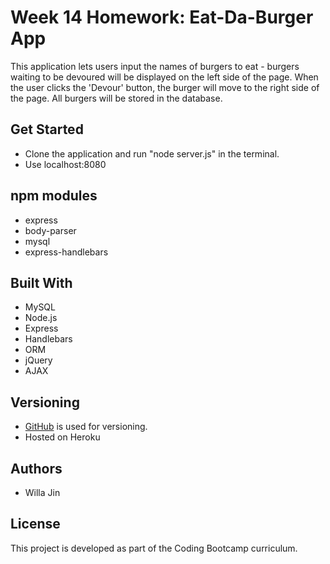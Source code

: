 # Week 14 Homework: Eat-Da-Burger App
This application lets users input the names of burgers to eat - burgers waiting to be devoured will be displayed on the left side of the page. When the user clicks the 'Devour' button, the burger will move to the right side of the page. All burgers will be stored in the database.
## Get Started
* Clone the application and run "node server.js" in the terminal.
* Use localhost:8080
## npm modules
* express
* body-parser
* mysql
* express-handlebars
## Built With
* MySQL
* Node.js
* Express
* Handlebars
* ORM
* jQuery
* AJAX
## Versioning
* [GitHub](https://github.com/) is used for versioning.
* Hosted on Heroku
## Authors
* Willa Jin
## License
This project is developed as part of the Coding Bootcamp curriculum.
